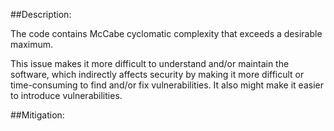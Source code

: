 ##Description:

The code contains McCabe cyclomatic complexity that exceeds a desirable maximum.

This issue makes it more difficult to understand and/or maintain the software, which indirectly affects security by making it more difficult or time-consuming to find and/or fix vulnerabilities. It also might make it easier to introduce vulnerabilities.

##Mitigation:
